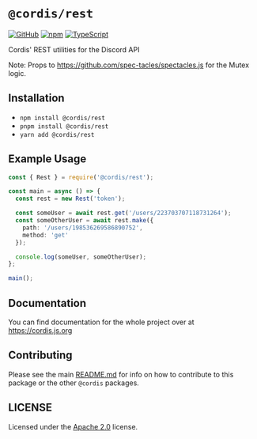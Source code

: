 # `@cordis/rest`  

[![GitHub](https://img.shields.io/badge/License-Apache%202.0-yellow.svg)](https://github.com/cordis-lib/cordis/blob/main/LICENSE)
[![npm](https://img.shields.io/npm/v/@cordis/rest?color=crimson&logo=npm)](https://www.npmjs.com/package/@cordis/rest)
[![TypeScript](https://github.com/cordis-lib/cordis/actions/workflows/quality.yml/badge.svg)](https://github.com/cordis-lib/cordis/actions/workflows/quality.yml)

Cordis' REST utilities for the Discord API

Note: Props to https://github.com/spec-tacles/spectacles.js for the Mutex logic.

## Installation
- `npm install @cordis/rest` 
- `pnpm install @cordis/rest` 
- `yarn add @cordis/rest`

## Example Usage
```ts
const { Rest } = require('@cordis/rest');

const main = async () => {
  const rest = new Rest('token');

  const someUser = await rest.get('/users/223703707118731264');
  const someOtherUser = await rest.make({
    path: '/users/198536269586890752',
    method: 'get'
  });

  console.log(someUser, someOtherUser);
};

main();
```

## Documentation
You can find documentation for the whole project over at https://cordis.js.org

## Contributing
Please see the main [README.md](https://github.com/cordis-lib/cordis) for info on how to contribute to this package or the other `@cordis` packages.

## LICENSE
Licensed under the [Apache 2.0](https://github.com/cordis-lib/cordis/blob/main/LICENSE) license.
